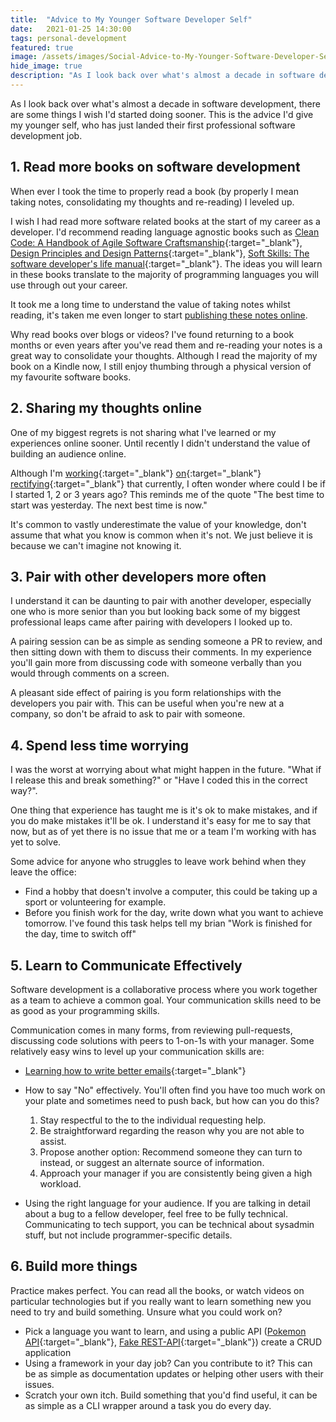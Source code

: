 ```yaml
---
title:  "Advice to My Younger Software Developer Self"
date:   2021-01-25 14:30:00
tags: personal-development
featured: true
image: /assets/images/Social-Advice-to-My-Younger-Software-Developer-Self.jpg
hide_image: true
description: "As I look back over what's almost a decade in software development, there are some things I wish I'd started doing sooner. This is the advice I'd give my younger self, who has just landed their first professional software development job."
---
```


As I look back over what's almost a decade in software development, there are some things I wish I'd started doing sooner. This is the advice I'd give my younger self, who has just landed their first professional software development job.

## 1. Read more books on software development

When ever I took the time to properly read a book (by properly I mean taking notes, consolidating my thoughts and re-reading) I leveled up.

I wish I had read more software related books at the start of my career as a developer. I'd recommend reading language agnostic books such as [Clean Code: A Handbook of Agile Software Craftsmanship](https://amzn.to/3ox1hOg){:target="_blank"}, [Design Principles and Design Patterns](https://fi.ort.edu.uy/innovaportal/file/2032/1/design_principles.pdf){:target="_blank"}, [Soft Skills: The software developer's life manual](https://amzn.to/3ac7UR2){:target="_blank"}. The ideas you will learn in these books translate to the majority of programming languages you will use through out your career. 

It took me a long time to understand the value of taking notes whilst reading, it's taken me even longer to start [publishing these notes online](https://joshhornby.com/books).

Why read books over blogs or videos? I've found returning to a book months or even years after you've read them and re-reading your notes is a great way to consolidate your thoughts. Although I read the majority of my book on a Kindle now, I still enjoy thumbing through a physical version of my favourite software books. 

## 2. Sharing my thoughts online

One of my biggest regrets is not sharing what I've learned or my experiences online sooner. Until recently I didn't understand the value of building an audience online.

Although I'm [working](https://twitter.com/joshua_hornby){:target="_blank"} [on](https://6minutesoftwaredevelopment.com/){:target="_blank"} [rectifying](https://www.linkedin.com/in/joshhornby){:target="_blank"} that currently, I often wonder where could I be if I started 1, 2 or 3 years ago? This reminds me of the quote "The best time to start was yesterday. The next best time is now."

It's common to vastly underestimate the value of your knowledge, don't assume that what you know is common when it's not. We just believe it is because we can't imagine not knowing it.

## 3. Pair with other developers more often

I understand it can be daunting to pair with another developer, especially one who is more senior than you but looking back some of my biggest professional leaps came after pairing with developers I looked up to.

A pairing session can be as simple as sending someone a PR to review, and then sitting down with them to discuss their comments. In my experience you'll gain more from discussing code with someone verbally than you would through comments on a screen.

A pleasant side effect of pairing is you form relationships with the developers you pair with. This can be useful when you're new at a company, so don't be afraid to ask to pair with someone.

## 4. Spend less time worrying

I was the worst at worrying about what might happen in the future. "What if I release this and break something?" or "Have I coded this in the correct way?". 

One thing that experience has taught me is it's ok to make mistakes, and if you do make mistakes it'll be ok. I understand it's easy for me to say that now, but as of yet there is no issue that me or a team I'm working with has yet to solve.

Some advice for anyone who struggles to leave work behind when they leave the office: 

- Find a hobby that doesn't involve a computer, this could be taking up a sport or volunteering for example. 
- Before you finish work for the day, write down what you want to achieve tomorrow. I've found this task helps tell my brian "Work is finished for the day, time to switch off" 

## 5. Learn to Communicate Effectively

Software development is a collaborative process where you work together as a team to achieve a common goal. Your communication skills need to be as good as your programming skills.

Communication comes in many forms, from reviewing pull-requests, discussing code solutions with peers to 1-on-1s with your manager. Some relatively easy wins to level up your communication skills are:

- [Learning how to write better emails](https://iridakos.com/programming/2019/06/26/composing-better-emails){:target="_blank"}

- How to say "No" effectively. You'll often find you have too much work on your plate and sometimes need to push back, but how can you do this?

    1. Stay respectful to the to the individual requesting help.
    2. Be straightforward regarding the reason why you are not able to assist.
    3. Propose another option: Recommend someone they can turn to instead, or suggest an alternate source of information.
    4. Approach your manager if you are consistently being given a high workload. 

- Using the right language for your audience. If you are talking in detail about a bug to a fellow developer, feel free to be fully technical. Communicating to tech support, you can be technical about sysadmin stuff, but not include programmer-specific details.  

## 6. Build more things

Practice makes perfect. You can read all the books, or watch videos on particular technologies but if you really want to learn something new you need to try and build something. Unsure what you could work on?

- Pick a language you want to learn, and using a public API ([Pokemon API](https://pokeapi-graphiql.herokuapp.com/){:target="_blank"}, [Fake REST-API](https://reqres.in/){:target="_blank"}) create a CRUD application 
- Using a framework in your day job? Can you contribute to it? This can be as simple as documentation updates or helping other users with their issues.
- Scratch your own itch. Build something that you'd find useful, it can be as simple as a CLI wrapper around a task you do every day.
